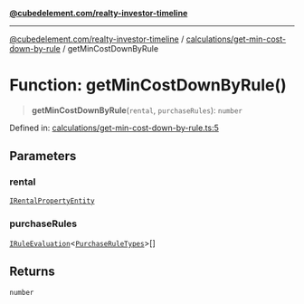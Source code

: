 [**@cubedelement.com/realty-investor-timeline**](../../../index.md)

---

[@cubedelement.com/realty-investor-timeline](../../../modules.md) / [calculations/get-min-cost-down-by-rule](../index.md) / getMinCostDownByRule

# Function: getMinCostDownByRule()

> **getMinCostDownByRule**(`rental`, `purchaseRules`): `number`

Defined in: [calculations/get-min-cost-down-by-rule.ts:5](https://github.com/kvernon/realty-investor-timeline/blob/d14161e46dc540b751017ae4b2cfca53cbab658c/src/calculations/get-min-cost-down-by-rule.ts#L5)

## Parameters

### rental

[`IRentalPropertyEntity`](../../../properties/i-rental-property-entity/interfaces/IRentalPropertyEntity.md)

### purchaseRules

[`IRuleEvaluation`](../../../rules/rule-evaluation/interfaces/IRuleEvaluation.md)\<[`PurchaseRuleTypes`](../../../rules/purchase-rule-types/enumerations/PurchaseRuleTypes.md)\>[]

## Returns

`number`
